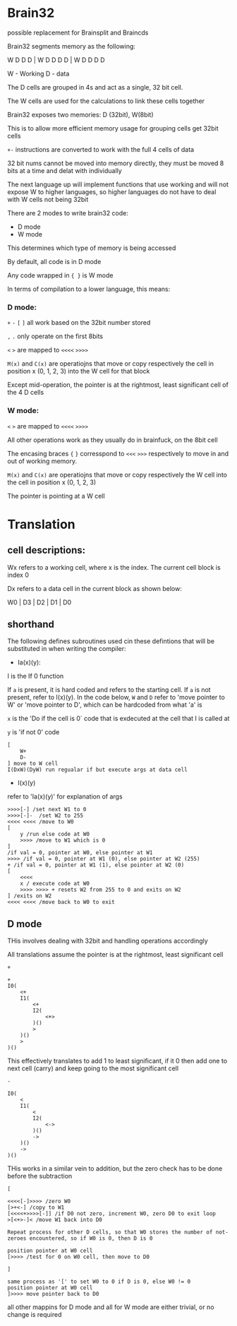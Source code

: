 # Brain32

possible replacement for Brainsplit and Braincds

Brain32 segments memory as the following:

W D D D | W D D D D | W D D D D

W - Working
D - data

The D cells are grouped in 4s and act as a single, 32 bit cell.

The W cells are used for the calculations to link these cells together

Brain32 exposes two memories: D (32bit), W(8bit)

This is to allow more efficient memory usage for grouping cells get 32bit cells

`+-` instructions are converted to work with the full 4 cells of data

32 bit nums cannot be moved into memory directly, they must be moved 8 bits at a time and delat with individually

The next language up will implement functions that use working and will not expose W to higher languages, so higher languages do not have to deal with W cells not being 32bit



There are 2 modes to write brain32 code:
- D mode
- W mode

This determines which type of memory is being accessed

By default, all code is in D mode

Any code wrapped in `{ }` is W mode

In terms of compilation to a lower language, this means:

### D mode:
`+` `-` `[` `]` all work based on the 32bit number stored

`,` `.` only operate on the first 8bits

`<` `>` are mapped to `<<<<` `>>>>`

`M(x)` and `C(x)` are operatiojns that move or copy respectively the cell in position x (0, 1, 2, 3) into the W cell for that block

Except mid-operation, the pointer is at the rightmost, least significant cell of the 4 D cells

### W mode:
`<` `>` are mapped to `<<<<` `>>>>`

All other operations work as they usually do in brainfuck, on the 8bit cell

The encasing braces `{` `}` corresspond to `<<<` `>>>` respectively to move in and out of working memory.

`M(x)` and `C(x)` are operatiojns that move or copy respectively the W cell into the cell in position x (0, 1, 2, 3)

The pointer is pointing at a W cell


# Translation

## cell descriptions:

Wx refers to a working cell, where x is the index. The current cell block is index 0

Dx refers to a data cell in the current block as shown below:

W0 | D3 | D2 | D1 | D0
## shorthand

The following defines subroutines used cin these defintions that will be substituted in when writing the compiler:

- Ia(x)(y):

I is the If 0 function

If `a` is present, it is hard coded and refers to the starting cell. If `a` is not present, refer to I(x)(y). In the code below, `W` and `D` refer to 'move pointer to W' or 'move pointer to D', which can be hardcoded from what 'a' is

`x` is the 'Do if the cell is 0` code that is exdecuted at the cell that I is called at

`y` is 'if not 0' code

```
[
    W+
    D-
] move to W cell
I(DxW)(DyW) run regualar if but execute args at data cell
```

- I(x)(y)

refer to 'Ia(x)(y)' for explanation of args
```
>>>>[-] /set next W1 to 0
>>>>[-]-  /set W2 to 255
<<<< <<<< /move to W0
[
    y /run else code at W0
    >>>> /move to W1 which is 0
]
/if val = 0, pointer at W0, else pointer at W1
>>>> /if val = 0, pointer at W1 (0), else pointer at W2 (255)
+ /if val = 0, pointer at W1 (1), else pointer at W2 (0)
[
    <<<<
    x / execute code at W0
    >>>> >>>> + resets W2 from 255 to 0 and exits on W2
] /exits on W2
<<<< <<<< /move back to W0 to exit
```

## D mode
THis involves dealing with 32bit and handling operations accordingly

All translations assume the pointer is at the rightmost, least significant cell

`+`
```
+
I0(
    <+
    I1(
        <+
        I2(
            <+>
        )()
        >
    )()
    >
)()
```
This effectively translates to add 1 to least significant, if it 0 then add one to next cell (carry) and keep going to the most significant cell

`-`
```
I0(
    <
    I1(
        <
        I2(
            <->
        )()
        ->
    )()
    ->
)()
```
THis works in a similar vein to addition, but the zero check has to be done before the subtraction

`[`
```
<<<<[-]>>>> /zero W0
[>+<-] /copy to W1
[<<<<+>>>>[-]] /if D0 not zero, increment W0, zero D0 to exit loop
>[<+>-]< /move W1 back into D0

Repeat process for other D cells, so that W0 stores the number of not-zeroes encountered, so if W0 is 0, then D is 0

position pointer at W0 cell
[>>>> /test for 0 on W0 cell, then move to D0
```

`]`
```
same process as '[' to set W0 to 0 if D is 0, else W0 != 0
position pointer at W0 cell
]>>>> move pointer back to D0
```

all other mappins for D mode and all for W mode are either trivial, or no change is required